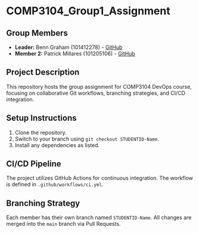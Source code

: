 # COMP3104_Group1_Assignment
## Group Members
- **Leader:** Benn Graham (101412278) - [GitHub](https://github.com/BennGraham)
- **Member 2:** Patrick Millares (101205106) - [GitHub](https://github.com/Infinitewumbo)
## Project Description
This repository hosts the group assignment for COMP3104 DevOps course, focusing on collaborative Git workflows, branching strategies, and CI/CD integration.
## Setup Instructions
1. Clone the repository.
2. Switch to your branch using `git checkout STUDENTID-Name`.
3. Install any dependencies as listed.
## CI/CD Pipeline
The project utilizes GitHub Actions for continuous integration. The workflow is defined in `.github/workflows/ci.yml`.
## Branching Strategy
Each member has their own branch named `STUDENTID-Name`. All changes are merged into the `main` branch via Pull Requests.
